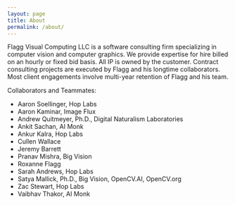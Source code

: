 ```yaml
---
layout: page
title: About
permalink: /about/
---
```


Flagg Visual Computing LLC is a software consulting firm specializing in computer vision and computer graphics.
We provide expertise for hire billed on an hourly or fixed bid basis.  All IP is owned by the customer.
Contract consulting projects are executed by Flagg and his longtime collaborators.  Most client engagements involve multi-year
retention of Flagg and his team.

Collaborators and Teammates:

- Aaron Soellinger, Hop Labs
- Aaron Kaminar, Image Flux
- Andrew Quitmeyer, Ph.D., Digital Naturalism Laboratories
- Ankit Sachan, AI Monk
- Ankur Kalra, Hop Labs
- Cullen Wallace
- Jeremy Barrett
- Pranav Mishra, Big Vision 
- Roxanne Flagg
- Sarah Andrews, Hop Labs
- Satya Mallick, Ph.D., Big Vision, OpenCV.AI, OpenCV.org
- Zac Stewart, Hop Labs
- Vaibhav Thakor, AI Monk
